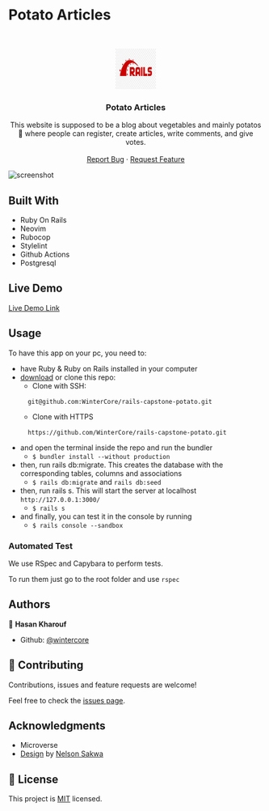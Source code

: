 # Potato Articles

<br />
<p align="center">
  <a href="https://github.com/WinterCore/rails-capstone-potato">
    <img src="rails-image.jpg" alt="Logo" width="80" height="80">
  </a>

  <h3 align="center">Potato Articles</h3>

  <p align="center">
    This website is supposed to be a blog about vegetables and mainly potatos 🥔 where people can register, create articles, write comments, and give votes.
    <br />
    <br />
    <a href="https://github.com/WinterCore/rails-capstone-potato/issues">Report Bug</a>
    ·
    <a href="https://github.com/WinterCore/rails-capstone-potato/issues">Request Feature</a>
  </p>
</p>

![screenshot](./demo.gif)

## Built With

- Ruby On Rails
- Neovim
- Rubocop
- Stylelint
- Github Actions
- Postgresql

## Live Demo

[Live Demo Link](https://potato.upperdown.me)


## Usage

To have this app on your pc, you need to:
* have Ruby & Ruby on Rails installed in your computer
* [download](https://github.com/WinterCore/rails-capstone-potato/archive/development.zip) or clone this repo:
  - Clone with SSH:
  ```
    git@github.com:WinterCore/rails-capstone-potato.git
  ```
  - Clone with HTTPS
  ```
    https://github.com/WinterCore/rails-capstone-potato.git
  ```
* and open the terminal inside the repo and run the bundler
  - ```$ bundler install --without production```
* then, run rails db:migrate. This creates the database with the corresponding tables, columns and associations
  - ```$ rails db:migrate``` and ```rails db:seed```
* then, run rails s. This will start the server at localhost `http://127.0.0.1:3000/`
  - ```$ rails s```
* and finally, you can test it in the console by running
  - ```$ rails console --sandbox```

<!-- AUTOMATED TEST -->
### Automated Test

We use RSpec and Capybara to perform tests.

To run them just go to the root folder and use ```rspec```

## Authors

👤 **Hasan Kharouf**

- Github: [@wintercore](https://github.com/wintercore)

## 🤝 Contributing

Contributions, issues and feature requests are welcome!

Feel free to check the [issues page](issues/).

## Acknowledgments

- Microverse
- [Design](https://www.behance.net/gallery/14554909/liFEsTlye-Mobile-version) by [Nelson Sakwa](https://www.behance.net/sakwadesignstudio)

## 📝 License

This project is [MIT](lic.url) licensed.